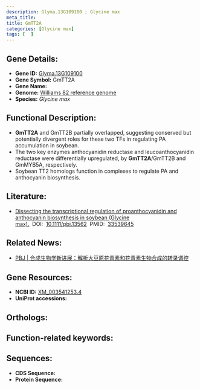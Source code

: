 ```yaml
---
description: Glyma.13G109100 ; Glycine max
meta_title:
title: GmTT2A
categories: [Glycine max]
tags: [  ]
---
```


## Gene Details:
- **Gene ID:**	[Glyma.13G109100]()
- **Gene Symbol:** GmTT2A
- **Gene Name:** 
- **Genome:** [Williams 82 reference genome]()
- **Species:** *Glycine max*

## Functional Description:
   - **GmTT2A** and GmTT2B partially overlapped, suggesting conserved but potentially divergent roles for these two TFs in regulating PA accumulation in soybean.
   - The two key enzymes anthocyanidin reductase and leucoanthocyanidin reductase were differentially upregulated, by **GmTT2A**/GmTT2B and GmMYB5A, respectively.
   - Soybean TT2 homologs function in complexes to regulate PA and anthocyanin biosynthesis.

## Literature:
   - [Dissecting the transcriptional regulation of proanthocyanidin and anthocyanin biosynthesis in soybean (Glycine max).]( https://onlinelibrary.wiley.com/doi/10.1111/pbi.13562)&nbsp;&nbsp;DOI:&nbsp;&nbsp;[10.1111/pbi.13562](https://onlinelibrary.wiley.com/doi/10.1111/pbi.13562)&nbsp;&nbsp;PMID:&nbsp;&nbsp;[33539645](https://pubmed.ncbi.nlm.nih.gov/33539645/)

## Related News:
   - [PBJ | 合成生物学新进展：解析大豆原花青素和花青素生物合成的转录调控](https://mp.weixin.qq.com/s?__biz=MzIyOTY2NDYyNQ==&mid=2247508300&idx=3&sn=b4020c9b3d5b14b1bd87487299be5bfe&chksm=e8bdd352dfca5a44ad652d8abebc5153fe1cef99c8497a4d656331a94b263ca6ef0932bd399e&scene=27#wechat_redirect)

## Gene Resources:
- **NCBI ID:** [XM_003541253.4](https://www.ncbi.nlm.nih.gov/gene/?term=XM_003541253.4)
- **UniProt accessions:** [](https://www.uniprot.org/uniprotkb//entry)

## Orthologs:

## Function-related keywords:


## Sequences:
- **CDS Sequence:**
- **Protein Sequence:**
